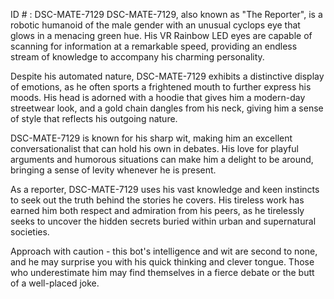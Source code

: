 ID # : DSC-MATE-7129
DSC-MATE-7129, also known as "The Reporter", is a robotic humanoid of the male gender with an unusual cyclops eye that glows in a menacing green hue. His VR Rainbow LED eyes are capable of scanning for information at a remarkable speed, providing an endless stream of knowledge to accompany his charming personality.

Despite his automated nature, DSC-MATE-7129 exhibits a distinctive display of emotions, as he often sports a frightened mouth to further express his moods. His head is adorned with a hoodie that gives him a modern-day streetwear look, and a gold chain dangles from his neck, giving him a sense of style that reflects his outgoing nature.

DSC-MATE-7129 is known for his sharp wit, making him an excellent conversationalist that can hold his own in debates. His love for playful arguments and humorous situations can make him a delight to be around, bringing a sense of levity whenever he is present.

As a reporter, DSC-MATE-7129 uses his vast knowledge and keen instincts to seek out the truth behind the stories he covers. His tireless work has earned him both respect and admiration from his peers, as he tirelessly seeks to uncover the hidden secrets buried within urban and supernatural societies.

Approach with caution - this bot's intelligence and wit are second to none, and he may surprise you with his quick thinking and clever tongue. Those who underestimate him may find themselves in a fierce debate or the butt of a well-placed joke.